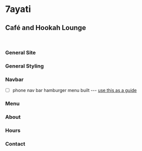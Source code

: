# 7ayati
## Café and Hookah Lounge

<br>

### General Site
### General Styling

### Navbar
- [ ] phone nav bar hamburger menu built --- [use this as a guide](https://dev.to/andrewespejo/how-to-design-a-simple-and-beautiful-navbar-using-nextjs-and-tailwindcss-26p1)

### Menu

### About

### Hours

### Contact
